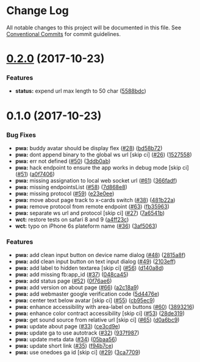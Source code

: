 # Change Log

All notable changes to this project will be documented in this file.
See [Conventional Commits](https://conventionalcommits.org) for commit guidelines.

<a name="0.2.0"></a>
# [0.2.0](https://github.com/douglasduteil/snapdrop/compare/v0.1.0...v0.2.0) (2017-10-23)


### Features

* **status:** expend url max length to 50 char ([5588bdc](https://github.com/douglasduteil/snapdrop/commit/5588bdc))




<a name="0.1.0"></a>
# 0.1.0 (2017-10-23)


### Bug Fixes

* **pwa:** buddy avatar should be display flex ([#28](https://github.com/douglasduteil/snapdrop/issues/28)) ([bd58b72](https://github.com/douglasduteil/snapdrop/commit/bd58b72))
* **pwa:** dont append binary to the global ws url [skip ci] ([#26](https://github.com/douglasduteil/snapdrop/issues/26)) ([1527558](https://github.com/douglasduteil/snapdrop/commit/1527558))
* **pwa:** err not defined ([#50](https://github.com/douglasduteil/snapdrop/issues/50)) ([3ddb0ab](https://github.com/douglasduteil/snapdrop/commit/3ddb0ab))
* **pwa:** hack endpoint to ensure the app works in debug mode [skip ci] ([#51](https://github.com/douglasduteil/snapdrop/issues/51)) ([a0f7406](https://github.com/douglasduteil/snapdrop/commit/a0f7406))
* **pwa:** missing assignation to local web socket url ([#61](https://github.com/douglasduteil/snapdrop/issues/61)) ([366fadf](https://github.com/douglasduteil/snapdrop/commit/366fadf))
* **pwa:** missing endpointsList ([#58](https://github.com/douglasduteil/snapdrop/issues/58)) ([7d868e8](https://github.com/douglasduteil/snapdrop/commit/7d868e8))
* **pwa:** missing protocol ([#59](https://github.com/douglasduteil/snapdrop/issues/59)) ([e23e0ee](https://github.com/douglasduteil/snapdrop/commit/e23e0ee))
* **pwa:** move about page track to x-cards switch ([#38](https://github.com/douglasduteil/snapdrop/issues/38)) ([481b22a](https://github.com/douglasduteil/snapdrop/commit/481b22a))
* **pwa:** remove protocol from remote endpoint ([#63](https://github.com/douglasduteil/snapdrop/issues/63)) ([fb35963](https://github.com/douglasduteil/snapdrop/commit/fb35963))
* **pwa:** separate ws url and protocol [skip ci] ([#27](https://github.com/douglasduteil/snapdrop/issues/27)) ([7a6541b](https://github.com/douglasduteil/snapdrop/commit/7a6541b))
* **wct:** restore tests on safari 8 and 9 ([a4ff23c](https://github.com/douglasduteil/snapdrop/commit/a4ff23c))
* **wct:** typo on iPhone 6s plateform name ([#36](https://github.com/douglasduteil/snapdrop/issues/36)) ([3af5063](https://github.com/douglasduteil/snapdrop/commit/3af5063))


### Features

* **pwa:** add clean input button on device name dialog ([#48](https://github.com/douglasduteil/snapdrop/issues/48)) ([2815a8f](https://github.com/douglasduteil/snapdrop/commit/2815a8f))
* **pwa:** add clean input button on text input dialog ([#49](https://github.com/douglasduteil/snapdrop/issues/49)) ([2103eff](https://github.com/douglasduteil/snapdrop/commit/2103eff))
* **pwa:** add label to hidden textarea [skip ci] ([#56](https://github.com/douglasduteil/snapdrop/issues/56)) ([d140a8d](https://github.com/douglasduteil/snapdrop/commit/d140a8d))
* **pwa:** add missing fb:app_id ([#37](https://github.com/douglasduteil/snapdrop/issues/37)) ([048ca45](https://github.com/douglasduteil/snapdrop/commit/048ca45))
* **pwa:** add status page ([#52](https://github.com/douglasduteil/snapdrop/issues/52)) ([0f76ae6](https://github.com/douglasduteil/snapdrop/commit/0f76ae6))
* **pwa:** add version on about page ([#66](https://github.com/douglasduteil/snapdrop/issues/66)) ([a2c18a9](https://github.com/douglasduteil/snapdrop/commit/a2c18a9))
* **pwa:** add webmaster google verification code ([5d4476e](https://github.com/douglasduteil/snapdrop/commit/5d4476e))
* **pwa:** center text below avatar [skip ci] ([#55](https://github.com/douglasduteil/snapdrop/issues/55)) ([cb95ec9](https://github.com/douglasduteil/snapdrop/commit/cb95ec9))
* **pwa:** enhance accessibility with area-label on buttons ([#60](https://github.com/douglasduteil/snapdrop/issues/60)) ([3893216](https://github.com/douglasduteil/snapdrop/commit/3893216))
* **pwa:** enhance color contract accessibility [skip ci] ([#53](https://github.com/douglasduteil/snapdrop/issues/53)) ([28de319](https://github.com/douglasduteil/snapdrop/commit/28de319))
* **pwa:** get sound source from relative url [skip ci] ([#65](https://github.com/douglasduteil/snapdrop/issues/65)) ([d0a6bc9](https://github.com/douglasduteil/snapdrop/commit/d0a6bc9))
* **pwa:** update about page ([#33](https://github.com/douglasduteil/snapdrop/issues/33)) ([ce3cd9e](https://github.com/douglasduteil/snapdrop/commit/ce3cd9e))
* **pwa:** update ga to use autotrack ([#32](https://github.com/douglasduteil/snapdrop/issues/32)) ([937f987](https://github.com/douglasduteil/snapdrop/commit/937f987))
* **pwa:** update meta data ([#34](https://github.com/douglasduteil/snapdrop/issues/34)) ([05baa56](https://github.com/douglasduteil/snapdrop/commit/05baa56))
* **pwa:** update short link ([#35](https://github.com/douglasduteil/snapdrop/issues/35)) ([f94b7ce](https://github.com/douglasduteil/snapdrop/commit/f94b7ce))
* **pwa:** use onedoes ga id [skip ci] ([#29](https://github.com/douglasduteil/snapdrop/issues/29)) ([3ca7709](https://github.com/douglasduteil/snapdrop/commit/3ca7709))
